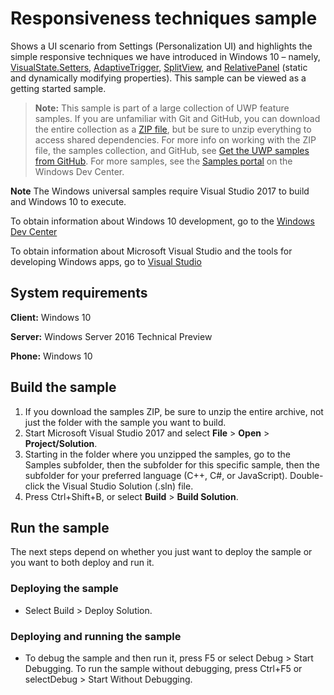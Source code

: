 ﻿<!---
  category: ControlsLayoutAndText
  samplefwlink: http://go.microsoft.com/fwlink/p/?LinkId=620024
--->

# Responsiveness techniques sample

Shows a UI scenario from Settings (Personalization UI) and highlights the simple responsive techniques we have introduced in 
Windows 10 – namely, [VisualState.Setters](https://msdn.microsoft.com/library/windows/apps/windows.ui.xaml.visualstate.setters.aspx), 
[AdaptiveTrigger](https://msdn.microsoft.com/library/windows/apps/windows.ui.xaml.adaptivetrigger.aspx), 
[SplitView](https://msdn.microsoft.com/library/windows/apps/windows.ui.xaml.controls.splitview.aspx), 
and [RelativePanel](https://msdn.microsoft.com/library/windows/apps/windows.ui.xaml.controls.relativepanel.aspx) (static and dynamically modifying properties). 
This sample can be viewed as a getting started sample.

> **Note:** This sample is part of a large collection of UWP feature samples. 
> If you are unfamiliar with Git and GitHub, you can download the entire collection as a 
> [ZIP file](https://github.com/Microsoft/Windows-universal-samples/archive/master.zip), but be 
> sure to unzip everything to access shared dependencies. For more info on working with the ZIP file, 
> the samples collection, and GitHub, see [Get the UWP samples from GitHub](https://aka.ms/ovu2uq). 
> For more samples, see the [Samples portal](https://aka.ms/winsamples) on the Windows Dev Center. 

**Note** The Windows universal samples require Visual Studio 2017 to build and Windows 10 to execute.
 
To obtain information about Windows 10 development, go to the [Windows Dev Center](http://go.microsoft.com/fwlink/?LinkID=532421)

To obtain information about Microsoft Visual Studio and the tools for developing Windows apps, go to [Visual Studio](http://go.microsoft.com/fwlink/?LinkID=532422)

## System requirements

**Client:** Windows 10

**Server:** Windows Server 2016 Technical Preview

**Phone:**  Windows 10

## Build the sample

1. If you download the samples ZIP, be sure to unzip the entire archive, not just the folder with the sample you want to build. 
2. Start Microsoft Visual Studio 2017 and select **File** \> **Open** \> **Project/Solution**.
3. Starting in the folder where you unzipped the samples, go to the Samples subfolder, then the subfolder for this specific sample, then the subfolder for your preferred language (C++, C#, or JavaScript). Double-click the Visual Studio Solution (.sln) file.
4. Press Ctrl+Shift+B, or select **Build** \> **Build Solution**.

## Run the sample

The next steps depend on whether you just want to deploy the sample or you want to both deploy and run it.

### Deploying the sample

- Select Build > Deploy Solution. 

### Deploying and running the sample

- To debug the sample and then run it, press F5 or select Debug >  Start Debugging. To run the sample without debugging, press Ctrl+F5 or selectDebug > Start Without Debugging. 
